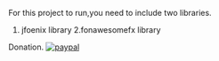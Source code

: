For this project to run,you need to include two libraries.
1. jfoenix library
2.fonawesomefx library

Donation.
[![paypal](https://www.paypalobjects.com/en_US/i/btn/btn_donateCC_LG.gif)](https://www.paypal.com/cgi-bin/webscr?cmd=_s-xclick&hosted_button_id=AYR968SQPXXY6)
